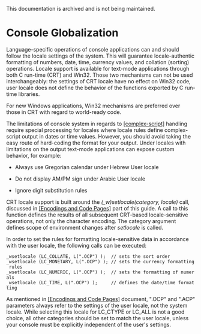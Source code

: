 This documentation is archived and is not being maintained.

# Console Globalization

Language-specific operations of console applications can and should follow the locale settings of the system. This will guarantee locale-authentic formatting of numbers, date, time, currency values, and collation (sorting) operations. Locale support is available for text-mode applications through both C run-time (CRT) and Win32. Those two mechanisms can not be used interchangeably: the settings of CRT locale have no effect on Win32 code, user locale does not define the behavior of the functions exported by C run-time libraries.

For new Windows applications, Win32 mechanisms are preferred over those in CRT with regard to world-ready code.

The limitations of console system in regards to [[complex-script]](https://msdn.microsoft.com/en-us/goglobal/bb688137 "complex-script") handling require special processing for locales where locale rules define complex-script output in dates or time values. However, you should avoid taking the easy route of hard-coding the format for your output. Under locales with limitations on the output text-mode applications can expose custom behavior, for example:

-   Always use Gregorian calendar under Hebrew User locale

-   Do not display AM/PM sign under Arabic User locale

-   Ignore digit substitution rules

CRT locale support is built around the *(\_w)setlocale(category, locale)* call, discussed in [[Encodings and Code Pages]](https://msdn.microsoft.com/en-us/goglobal/bb688114 "Encodings and Code Pages") part of this guide. A call to this function defines the results of all subsequent CRT-based locale-sensitive operations, not only the character encoding. The category argument defines scope of environment changes after *setlocale* is called.

In order to set the rules for formatting locale-sensitive data in accordance with the user locale, the following calls can be executed:

`_wsetlocale (LC_COLLATE, L(".OCP") );  // sets the sort order`
`_wsetlocale (LC_MONETARY, L(".OCP") ); // sets the currency formatting rules`
`_wsetlocale (LC_NUMERIC, L(".OCP") );  // sets the formatting of numerals`
`_wsetlocale (LC_TIME, L(".OCP") );     // defines the date/time formatting`

As mentioned in [[Encodings and Code Pages]](https://msdn.microsoft.com/en-us/goglobal/bb688114 "Encodings and Code Pages") document, ".OCP" and ".ACP" parameters always refer to the settings of the user locale, not the system locale. While selecting this locale for LC\_CTYPE or LC\_ALL is not a good choice, all other categories should be set to match the user locale, unless your console must be explicitly independent of the user's settings.


